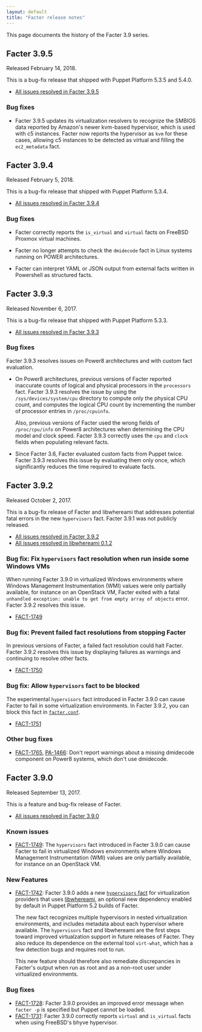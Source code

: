 ```yaml
---
layout: default
title: "Facter release notes"
---
```


This page documents the history of the Facter 3.9 series.

## Facter 3.9.5

Released February 14, 2018.

This is a bug-fix release that shipped with Puppet Platform 5.3.5 and 5.4.0.

-   [All issues resolved in Facter 3.9.5](https://tickets.puppetlabs.com/issues/?jql=fixVersion+%3D+%27FACT+3.9.5%27)

### Bug fixes

-   Facter 3.9.5 updates its virtualization resolvers to recognize the SMBIOS data reported by Amazon's newer kvm-based hypervisor, which is used with c5 instances. Facter now reports the hypervisor as `kvm` for these cases, allowing c5 instances to be detected as virtual and filling the `ec2_metadata` fact.

## Facter 3.9.4

Released February 5, 2018.

This is a bug-fix release that shipped with Puppet Platform 5.3.4.

-   [All issues resolved in Facter 3.9.4](https://tickets.puppetlabs.com/issues/?jql=fixVersion+%3D+%27FACT+3.9.4%27)

### Bug fixes

-   Facter correctly reports the `is_virtual` and `virtual` facts on FreeBSD Proxmox virtual machines.

-   Facter no longer attempts to check the `dmidecode` fact in Linux systems running on POWER architectures.

-   Facter can interpret YAML or JSON output from external facts written in Powershell as structured facts.

## Facter 3.9.3

Released November 6, 2017.

This is a bug-fix release that shipped with Puppet Platform 5.3.3.

-   [All issues resolved in Facter 3.9.3](https://tickets.puppetlabs.com/issues/?jql=fixVersion+%3D+%27FACT+3.9.3%27)

### Bug fixes

Facter 3.9.3 resolves issues on Power8 architectures and with custom fact evaluation.

-   On Power8 architectures, previous versions of Facter reported inaccurate counts of logical and physical processors in the `processors` fact. Facter 3.9.3 resolves the issue by using the `/sys/devices/system/cpu` directory to compute only the physical CPU count, and computes the logical CPU count by incrementing the number of processor entries in `/proc/cpuinfo`.

    Also, previous versions of Facter used the wrong fields of `/proc/cpu/info` on Power8 architectures when determining the CPU model and clock speed. Facter 3.9.3 correctly uses the `cpu` and `clock` fields when populating relevant facts.

-   Since Facter 3.6, Facter evaluated custom facts from Puppet twice. Facter 3.9.3 resolves this issue by evaluating them only once, which significantly reduces the time required to evaluate facts.

## Facter 3.9.2

Released October 2, 2017.

This is a bug-fix release of Facter and libwhereami that addresses potential fatal errors in the new `hypervisors` fact. Facter 3.9.1 was not publicly released.

-   [All issues resolved in Facter 3.9.2](https://tickets.puppetlabs.com/issues/?jql=fixVersion+%3D+%27FACT+3.9.2%27)
-   [All issues resolved in libwhereami 0.1.2](https://tickets.puppetlabs.com/issues/?jql=fixVersion+%3D+%27whereami+0.1.2%27)

### Bug fix: Fix `hypervisors` fact resolution when run inside some Windows VMs

When running Facter 3.9.0 in virtualized Windows environments where Windows Management Instrumentation (WMI) values were only partially available, for instance on an OpenStack VM, Facter exited with a fatal `unhandled exception: unable to get from empty array of objects` error. Facter 3.9.2 resolves this issue.

-   [FACT-1749](https://tickets.puppetlabs.com/browse/FACT-1749)

### Bug fix: Prevent failed fact resolutions from stopping Facter

In previous versions of Facter, a failed fact resolution could halt Facter. Facter 3.9.2 resolves this issue by displaying failures as warnings and continuing to resolve other facts.

-   [FACT-1750](https://tickets.puppetlabs.com/browse/FACT-1750)

### Bug fix: Allow `hypervisors` fact to be blocked

The experimental `hypervisors` fact introduced in Facter 3.9.0 can cause Facter to fail in some virtualization environments. In Facter 3.9.2, you can block this fact in [`facter.conf`](./configuring_facter.html).

-   [FACT-1751](https://tickets.puppetlabs.com/browse/FACT-1751)

### Other bug fixes

-   [FACT-1765](https://tickets.puppetlabs.com/browse/FACT-1765), [PA-1466](https://tickets.puppetlabs.com/browse/PA-1466): Don't report warnings about a missing dmidecode component on Power8 systems, which don't use dmidecode.

## Facter 3.9.0

Released September 13, 2017.

This is a feature and bug-fix release of Facter.

-   [All issues resolved in Facter 3.9.0](https://tickets.puppetlabs.com/issues/?jql=fixVersion%20%3D%20%27FACT%203.9.0%27)

### Known issues

-   [FACT-1749](https://tickets.puppetlabs.com/browse/FACT-1749): The `hypervisors` fact introduced in Facter 3.9.0 can cause Facter to fail in virtualized Windows environments where Windows Management Instrumentation (WMI) values are only partially available, for instance on an OpenStack VM.

### New Features

-   [FACT-1742](https://tickets.puppetlabs.com/browse/FACT-1742): Facter 3.9.0 adds a new [`hypervisors` fact](./core_facts.html#hypervisors) for virtualization providers that uses [libwhereami](https://github.com/puppetlabs/libwhereami/), an optional new dependency enabled by default in Puppet Platform 5.2 builds of Facter.

    The new fact recognizes multiple hypervisors in nested virtualization environments, and includes metadata about each hypervisor where available. The `hypervisors` fact and libwhereami are the first steps toward improved virtualzation support in future releases of Facter. They also reduce its dependence on the external tool `virt-what`, which has a few detection bugs and requires root to run.

    This new feature should therefore also remediate discrepancies in Facter's output when run as root and as a non-root user under virtualized environments.

### Bug fixes

-   [FACT-1728](https://tickets.puppetlabs.com/browse/FACT-1728): Facter 3.9.0 provides an improved error message when `facter -p` is specified but Puppet cannot be loaded.
-   [FACT-1731](https://tickets.puppetlabs.com/browse/FACT-1731): Facter 3.9.0 correctly reports `virtual` and `is_virtual` facts when using FreeBSD's bhyve hypervisor.
